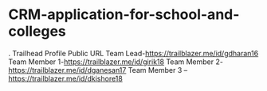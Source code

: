 # CRM-application-for-school-and-colleges
. Trailhead  Profile  Public  URL
Team Lead-https://trailblazer.me/id/gdharan16
Team Member 1-https://trailblazer.me/id/girik18
Team Member 2-https://trailblazer.me/id/dganesan17
Team Member 3 –https://trailblazer.me/id/dkishore18
